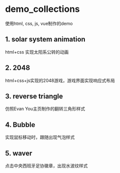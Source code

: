 # demo_collections
使用html, css, js, vue制作的demo


## 1. solar system animation
html+css 实现太阳系公转的动画
## 2. 2048
html+css+js实现的2048游戏，游戏界面实现响应式布局
## 3. reverse triangle
仿照Evan You主页制作的翻转三角形样式
## 4. Bubble
实现鼠标移动时，跟随出现气泡样式
## 5. waver
点击中央西班牙足协徽章，出现水波纹样式
